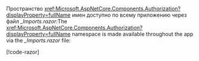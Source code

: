 <span data-ttu-id="2a237-101">Пространство <xref:Microsoft.AspNetCore.Components.Authorization?displayProperty=fullName> имен доступно по всему приложению через файл *_Imports.razor:*</span><span class="sxs-lookup"><span data-stu-id="2a237-101">The <xref:Microsoft.AspNetCore.Components.Authorization?displayProperty=fullName> namespace is made available throughout the app via the *_Imports.razor* file:</span></span>

[!code-razor[](imports-standalone.razor?highlight=3)]
